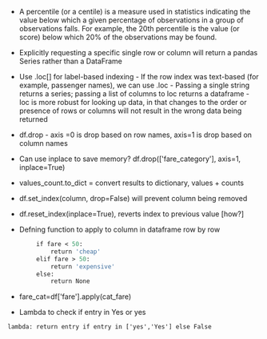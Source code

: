 - A percentile (or a centile) is a measure used in statistics indicating the value below which a given percentage of observations in a group of observations falls. For example, the 20th percentile is the value (or score) below which 20% of the observations may be found.

- Explicitly requesting a specific single row or column will return a pandas Series rather than a DataFrame 

- Use .loc[] for label-based indexing
		- If the row index was text-based (for example, passenger names), we can use .loc
		- Passing a single string returns a series; passing a list of columns to loc returns a dataframe
		- loc is more robust for looking up data, in that changes to the order or presence of rows or columns will not result in the wrong data being returned

- df.drop - axis =0 is drop based on row names, axis=1 is drop based on column names

- Can use inplace to save memory?  df.drop(['fare_category'], axis=1, inplace=True)

- values_count.to_dict = convert results to dictionary, values + counts

- df.set_index(column, drop=False) will prevent column being removed

- df.reset_index(inplace=True), reverts index to previous value [how?]

- Defning function to apply to column in dataframe row by row
``` def cat_fare(fare):
	    if fare < 50:
	        return 'cheap'
	    elif fare > 50:
	        return 'expensive'
	    else:
	        return None
```
 
- fare_cat=df['fare'].apply(cat_fare)

- Lambda to check if entry in Yes or yes

```
lambda: return entry if entry in ['yes','Yes'] else False 
```
